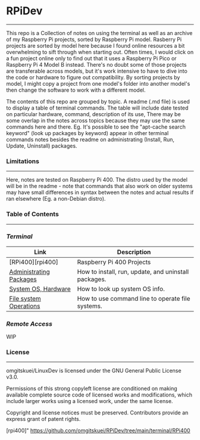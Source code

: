 # RPiDev
---
This repo is a Collection of notes on using the terminal as well as an archive of my Raspberry Pi projects, sorted by Raspberry Pi model.
Rasberry Pi projects are sorted by model here because I found online resources a bit overwhelming to sift through when starting out.
Often times, I would click on a fun project online only to find out that it uses a Raspberry Pi Pico or Raspberry Pi 4 Model B instead.
There's no doubt some of those projects are transferable across models, but it's work intensive to have to dive into the code or hardware to figure out compatibility.
By sorting projects by model, I might copy a project from one model's folder into another model's then change the software to work with a different model.

The contents of this repo are grouped by topic. A readme (.md file) is used to display a table of terminal commands. The table will include date tested on particular hardware, command, description of its use, There may be some overlap in the notes across topics because they may use the same commands here and there. Eg. It's possible to see the "apt-cache search keyword" (look up packages by keyword) appear in other terminal commands notes besides the readme on administrating (Install, Run, Update, Uninstall) packages.

### Limitations
---
Here, notes are tested on Raspberry Pi 400. The distro used by the model will be in the readme - note that commands that also work on older systems may have small differences in syntax between the notes and actual results if ran elsewhere (Eg. a non-Debian distro).

### Table of Contents
---
### _Terminal_
| Link | Description |
| ------ | ------ |
| [RPi400][rpi400] | Raspberry Pi 400 Projects
| [Administrating Packages][terminalAdminPackages] | How to install, run, update, and uninstall packages. |
| [System OS, Hardware][terminalSys] | How to look up system OS info. |
| [File system Operations][terminalFileOps] | How to use command line to operate file systems. |

### _Remote Access_
WIP

### License
---
omgitskuei/LinuxDev is licensed under the GNU General Public License v3.0.

Permissions of this strong copyleft license are conditioned on making available complete source code of licensed works and modifications, which include larger works using a licensed work, under the same license. 

Copyright and license notices must be preserved. Contributors provide an express grant of patent rights.

   [terminalAdminPackages]: <https://github.com/omgitskuei/RPiDev/tree/main/terminal/administrating_packages>
   [terminalSys]: <https://github.com/omgitskuei/RPiDev/tree/main/terminal/system>
   [terminalFileOps]: <https://github.com/omgitskuei/RPiDev/tree/main/terminal/operating_file_system>
   [rpi400]" <https://github.com/omgitskuei/RPiDev/tree/main/terminal/RPi400>